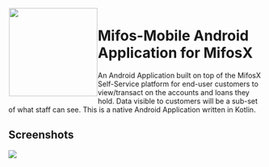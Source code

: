<img height='175' src="https://user-images.githubusercontent.com/37406965/51083189-d5dc3a80-173b-11e9-8ca0-28015e0893ac.png" align="left" hspace="1" vspace="1">

# Mifos-Mobile Android Application for MifosX

An Android Application built on top of the MifosX Self-Service platform for end-user customers to view/transact on the accounts and loans they hold. Data visible to customers will be a sub-set of what staff can see. This is a native Android Application written in Kotlin.

## Screenshots

<p>
  <img src="https://user-images.githubusercontent.com/24931732/48102172-b0ccc800-e1de-11e8-9fb9-17c41234636e.png" />
</p>


